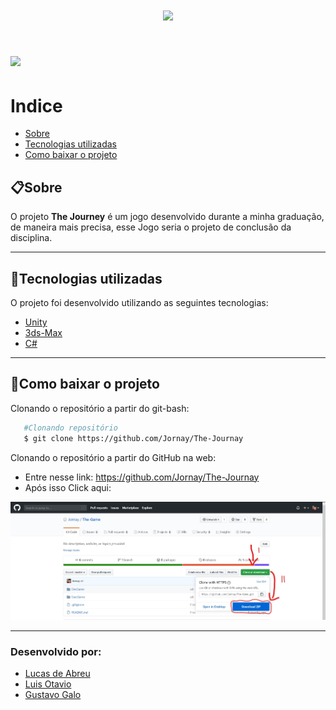 <h1 align="center">
    <img src="https://ik.imagekit.io/bbne7zel55/Logo-Game_ky5u_X7N5w.png">
</h1>
<h1>
    <img src="imgs/Presentation.gif">
</h1>

# Indice
- [Sobre](#-sobre)
- [Tecnologias utilizadas](#-tecnologias-utilizadas)
- [Como baixar o projeto](#-como-baixar-o-projeto)



## 📋**Sobre**

O projeto **The Journey** é um jogo desenvolvido durante a minha graduação, de maneira mais precisa, esse Jogo seria o projeto de conclusão da disciplina.

---

## 🔬Tecnologias utilizadas 

O projeto foi desenvolvido utilizando as seguintes tecnologias:

- [Unity](https://unity.com/pt)
- [3ds-Max](https://www.autodesk.com.br/products/3ds-max/overview?plc=3DSMAX&term=1-YEAR&support=ADVANCED&quantity=1)
- [C#](https://unity.com/pt/how-to/beginner-game-coding-resources)
---
## 💾Como baixar o projeto

Clonando o repositório a partir do git-bash:
 ```bash
    #Clonando repositório
    $ git clone https://github.com/Jornay/The-Journay
 ```

Clonando o repositório a partir do GitHub na web:

- Entre nesse link: https://github.com/Jornay/The-Journay
- Após isso Click aqui: 
<img src="imgs/git-clone.jpg">

---

### Desenvolvido por:
- [Lucas de Abreu](https://github.com/Jornay) 
- [Luis Otavio](https://github.com/Luisotee)
- [Gustavo Galo](https://github.com/GustavoGalo)

